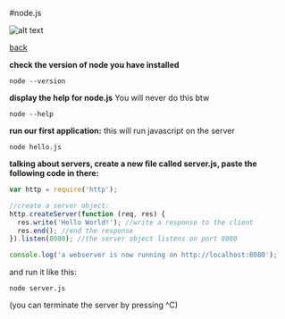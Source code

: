 #node.js

![alt text](https://cdn.iconscout.com/icon/free/png-256/nodejs-226032.png "Logo Title Text 1")

[back](../../readme.md)

**check the version of node you have installed**

`node --version`

**display the help for node.js** You will never do this btw

`node --help`

**run our first application:** this will run javascript on the server

`node hello.js`

**talking about servers, create a new file called server.js, paste the following code in there:**

```javascript
var http = require('http');

//create a server object:
http.createServer(function (req, res) {
  res.write('Hello World!'); //write a response to the client
  res.end(); //end the response
}).listen(8080); //the server object listens on port 8080

console.log('a webserver is now running on http://localhost:8080');

```

and run it like this:

`node server.js`

(you can terminate the server by pressing ^C)